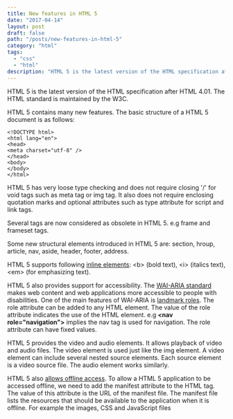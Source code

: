 ```yaml
---
title: New features in HTML 5
date: "2017-04-14"
layout: post
draft: false
path: "/posts/new-features-in-html-5"
category: "html"
tags:
  - "css"
  - "html"
description: "HTML 5 is the latest version of the HTML specification after HTML 4.01. The HTML standard is maintained by the W3C."
---
```


HTML 5 is the latest version of the HTML specification after HTML 4.01. The HTML standard is maintained by the W3C.

HTML 5 contains many new features. The basic structure of a HTML 5 document is as follows:

```
<!DOCTYPE html>
<html lang="en">
<head>
<meta charset="utf-8" />
</head>
<body>
</body>
</html>
```

HTML 5 has very loose type checking and does not require closing '/' for void tags such as meta tag or img tag. It also does not require enclosing quotation marks and optional attributes such as type attribute for script and link tags.

Several tags are now considered as obsolete in HTML 5. e.g frame and frameset tags.

Some new structural elements introduced in HTML 5 are: section, hroup, article, nav, aside, header, footer, address.

HTML 5 supports following [inline elements](http://w3c.github.io/html/textlevel-semantics.html#textlevel-semantics): &lt;b&gt; (bold text), &lt;i&gt; (italics text), &lt;em&gt; (for emphasizing text).

HTML 5 also provides support for accessibility. The [WAI-ARIA standard](https://www.w3.org/WAI/intro/aria) makes web content and web applications more accessible to people with disabilities. One of the main features of WAI-ARIA is [landmark roles](https://www.w3.org/WAI/GL/wiki/Using_ARIA_landmarks_to_identify_regions_of_a_page). The role attribute can be added to any HTML element. The value of the role attribute indicates the use of the HTML element. e.g **&#x3C;nav role=&#x22;navigation&#x22;&#x3E;** implies the nav tag is used for navigation. The role attribute can have fixed values.

HTML 5 provides the video and audio elements. It allows playback of video and audio files. The video element is used just like the img element. A video element can include several nested source elements. Each source element is a video source file. The audio element works similarly.

HTML 5 also [allows offline access](/posts/making-webpages-work-offline). To allow a HTML 5 application to be accessed offline, we need to add the manifest attribute to the HTML tag. The value of this attribute is the URL of the manifest file. The manifest file lists the resources that should be available to the application when it is offline. For example the images, CSS and JavaScript files
